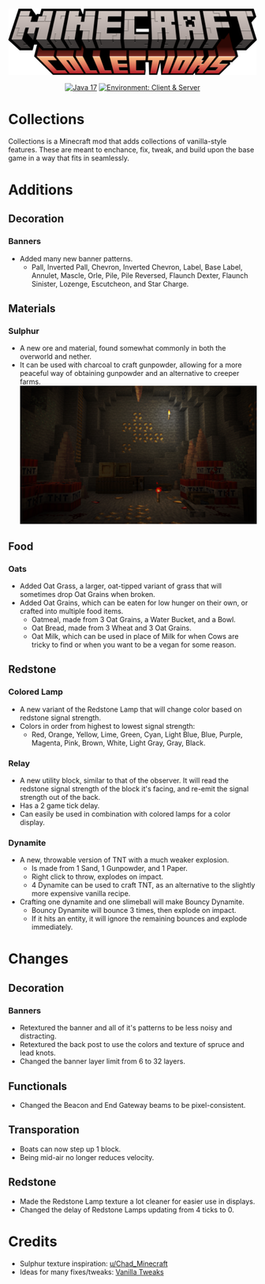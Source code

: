 ![Collections](.github/logo.png)

<div align="center">

<a href="">![Java 17](https://img.shields.io/badge/Java%2017-ee9258?logo=coffeescript&logoColor=ffffff&labelColor=606060&style=flat-square)</a>
<a href="">![Environment: Client & Server](https://img.shields.io/badge/environment-Client%20&%20Server-1976d2?style=flat-square)</a>

</div>

# Collections
Collections is a Minecraft mod that adds collections of vanilla-style features. These are meant to enchance, fix, tweak, and build upon the base game in a way that fits in seamlessly.

# Additions
## Decoration
### Banners
- Added many new banner patterns.
  - Pall, Inverted Pall, Chevron, Inverted Chevron, Label, Base Label, Annulet, Mascle, Orle, Pile, Pile Reversed, Flaunch Dexter, Flaunch Sinister, Lozenge, Escutcheon, and Star Charge.
## Materials
### Sulphur
- A new ore and material, found somewhat commonly in both the overworld and nether.
- It can be used with charcoal to craft gunpowder, allowing for a more peaceful way of obtaining gunpowder and an alternative to creeper farms.
  ![Sulphur](.github/sulphur.png)
## Food
### Oats
- Added Oat Grass, a larger, oat-tipped variant of grass that will sometimes drop Oat Grains when broken.
- Added Oat Grains, which can be eaten for low hunger on their own, or crafted into multiple food items.
  - Oatmeal, made from 3 Oat Grains, a Water Bucket, and a Bowl.
  - Oat Bread, made from 3 Wheat and 3 Oat Grains.
  - Oat Milk, which can be used in place of Milk for when Cows are tricky to find or when you want to be a vegan for some reason.
## Redstone
### Colored Lamp
- A new variant of the Redstone Lamp that will change color based on redstone signal strength.
- Colors in order from highest to lowest signal strength:
  - Red, Orange, Yellow, Lime, Green, Cyan, Light Blue, Blue, Purple, Magenta, Pink, Brown, White, Light Gray, Gray, Black.
### Relay
- A new utility block, similar to that of the observer. It will read the redstone signal strength of the block it's facing, and re-emit the signal strength out of the back.
- Has a 2 game tick delay.
- Can easily be used in combination with colored lamps for a color display.
### Dynamite
- A new, throwable version of TNT with a much weaker explosion.
  - Is made from 1 Sand, 1 Gunpowder, and 1 Paper.
  - Right click to throw, explodes on impact.
  - 4 Dynamite can be used to craft TNT, as an alternative to the slightly more expensive vanilla recipe.
- Crafting one dynamite and one slimeball will make Bouncy Dynamite.
  - Bouncy Dynamite will bounce 3 times, then explode on impact.
  - If it hits an entity, it will ignore the remaining bounces and explode immediately.

# Changes
## Decoration
### Banners
- Retextured the banner and all of it's patterns to be less noisy and distracting.
- Retextured the back post to use the colors and texture of spruce and lead knots.
- Changed the banner layer limit from 6 to 32 layers.
## Functionals
- Changed the Beacon and End Gateway beams to be pixel-consistent.
## Transporation
- Boats can now step up 1 block.
- Being mid-air no longer reduces velocity.
## Redstone
- Made the Redstone Lamp texture a lot cleaner for easier use in displays.
- Changed the delay of Redstone Lamps updating from 4 ticks to 0.

# Credits
- Sulphur texture inspiration: [u/Chad_Minecraft](https://www.reddit.com/r/Minecraft/comments/lqp23y/i_made_sulphur_items_in_the_style_of_minecraft/)
- Ideas for many fixes/tweaks: [Vanilla Tweaks](https://vanillatweaks.net)